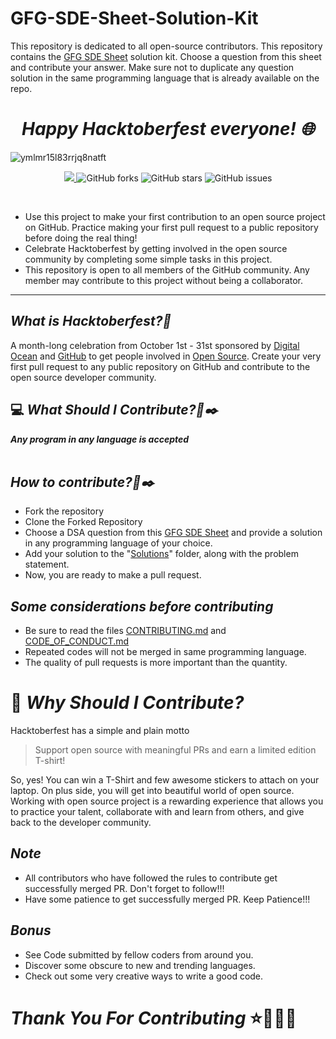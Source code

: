 # GFG-SDE-Sheet-Solution-Kit

This repository is dedicated to all open-source contributors.
This repository contains the [GFG SDE Sheet](https://www.geeksforgeeks.org/sde-sheet-a-complete-guide-for-sde-preparation/) solution kit. Choose a question from this sheet and contribute your answer. Make sure not to duplicate any question solution in the same programming language that is already available on the repo.

_<h1 align="center"> Happy Hacktoberfest everyone! 🌐</h1>_
![ymlmr15l83rrjq8natft](https://user-images.githubusercontent.com/69143883/193438971-5d5efb4a-0e86-490b-a95f-5608514d0d15.jpg)

<p align="center">
   <a href="https://hacktoberfest.digitalocean.com/">
            <img src="https://img.shields.io/badge/Hacktoberfest%202022-Win%20a%20T--Shirt%20OR%20Plant%20a%20Tree-critical"></img>
</a>
   <img alt="GitHub forks" src="https://img.shields.io/github/forks/GFGSC-RTU/GFG-SDE-Sheet-Solution-Kit"></a>
   <img alt="GitHub stars" src="https://img.shields.io/github/stars/GFGSC-RTU/GFG-SDE-Sheet-Solution-Kit"></a>
   <img alt="GitHub issues" src="https://img.shields.io/github/issues/GFGSC-RTU/GFG-SDE-Sheet-Solution-Kit"></a>

</p>
<br>

* Use this project to make your first contribution to an open source project on GitHub. Practice making your first pull request to a public repository before doing the real thing!
* Celebrate Hacktoberfest by getting involved in the open source community by completing some simple tasks in this project.
* This repository is open to all members of the GitHub community. Any member may contribute to this project without being a collaborator.

***

## _What is Hacktoberfest?🚀_
A month-long celebration from October 1st - 31st sponsored by [Digital Ocean](https://hacktoberfest.com/) and [GitHub](https://github.blog/2017-09-27-celebrate-open-source-this-october-with-hacktoberfest/) to get people involved in [Open Source](https://github.com/open-source). Create your very first pull request to any public repository on GitHub and contribute to the open source developer community.

## 💻 _What Should I Contribute?🤔✒️_
<strong>_Any program in any language is accepted_</strong>
<br><br>

## _How to contribute?🤔✒️_

* Fork the repository
* Clone the Forked Repository
* Choose a DSA question from this [GFG SDE Sheet](https://www.geeksforgeeks.org/sde-sheet-a-complete-guide-for-sde-preparation/) and provide a solution in any programming language of your choice.
* Add your solution to the "[Solutions](https://github.com/GFGSC-RTU/GFG-SDE-Sheet-Solution-Kit/tree/main/Solutions)" folder, along with the problem statement.
* Now, you are ready to make a pull request.

## _Some considerations before contributing_

* Be sure to read the files [CONTRIBUTING.md](https://github.com/GFGSC-RTU/GFG-SDE-Sheet-Solution-Kit/blob/main/CONTRIBUTING.md) and [CODE_OF_CONDUCT.md](https://github.com/GFGSC-RTU/GFG-SDE-Sheet-Solution-Kit/blob/main/CODE_OF_CONDUCT.md)
* Repeated codes will not be merged in same programming language.
* The quality of pull requests is more important than the quantity.

# 👕 _Why Should I Contribute?_
Hacktoberfest has a simple and plain motto
> Support open source with meaningful PRs and earn a limited edition T-shirt!

So, yes! You can win a T-Shirt and few awesome stickers to attach on your laptop. On plus side, you will get into beautiful world of open source.<br>
Working with open source project is a rewarding experience that allows you to practice your talent, collaborate with and learn from others, and give back to the developer community.

## _Note_

* All contributors who have followed the rules to contribute get successfully merged PR. Don't forget to follow!!!
* Have some patience to get successfully merged PR. Keep Patience!!!

## _Bonus_
* See Code submitted by fellow coders from around you.
* Discover some obscure to new and trending languages.
* Check out some very creative ways to write a good code.

# _Thank You For Contributing_ ⭐🚀✨🌠
